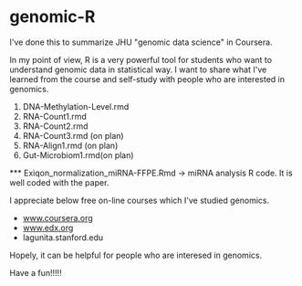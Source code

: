 # genomic-R

I've done this to summarize JHU "genomic data science" in Coursera.

In my point of view, R is a very powerful tool for students who want to understand genomic data in statistical way. I want to share what I've learned from the course and self-study with people who are interested in genomics. 

1. DNA-Methylation-Level.rmd
2. RNA-Count1.rmd
3. RNA-Count2.rmd
4. RNA-Count3.rmd (on plan)
5. RNA-Align1.rmd (on plan)
6. Gut-Microbiom1.rmd(on plan)



*** Exiqon_normalization_miRNA-FFPE.Rmd -> miRNA analysis R code. It is well coded with the paper. 

I appreciate below free on-line courses which I've studied genomics. 

- www.coursera.org
- www.edx.org
- lagunita.stanford.edu

Hopely, it can be helpful for people who are interesed in genomics.

Have a fun!!!!!

